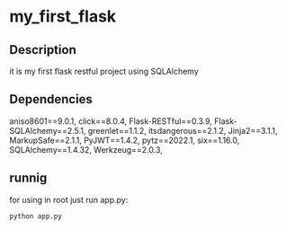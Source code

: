 # my_first_flask
## Description
it is my first flask restful project using SQLAlchemy

## Dependencies
aniso8601==9.0.1,
click==8.0.4,
Flask-RESTful==0.3.9,
Flask-SQLAlchemy==2.5.1,
greenlet==1.1.2,
itsdangerous==2.1.2,
Jinja2==3.1.1,
MarkupSafe==2.1.1,
PyJWT==1.4.2,
pytz==2022.1,
six==1.16.0,
SQLAlchemy==1.4.32,
Werkzeug==2.0.3,


## runnig
for using in root just run app.py:
```
python app.py
```
